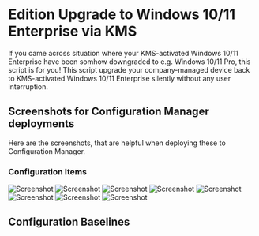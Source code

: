 # Edition Upgrade to Windows 10/11 Enterprise via KMS
If you came across situation where your KMS-activated Windows 10/11 Enterprise have been somhow downgraded to e.g. Windows 10/11 Pro, this script is for you!
This script upgrade your company-managed device back to KMS-activated Windows 10/11 Enterprise silently without any user interruption.

## Screenshots for Configuration Manager deployments
Here are the screenshots, that are helpful when deploying these to Configuration Manager.

### Configuration Items
![Screenshot](img/screenshot1.png)
![Screenshot](img/screenshot2.png)
![Screenshot](img/screenshot3.png)
![Screenshot](img/screenshot4.png)
![Screenshot](img/screenshot5.png)
![Screenshot](img/screenshot6.png)
![Screenshot](img/screenshot7.png)
![Screenshot](img/screenshot8.png)

## Configuration Baselines
